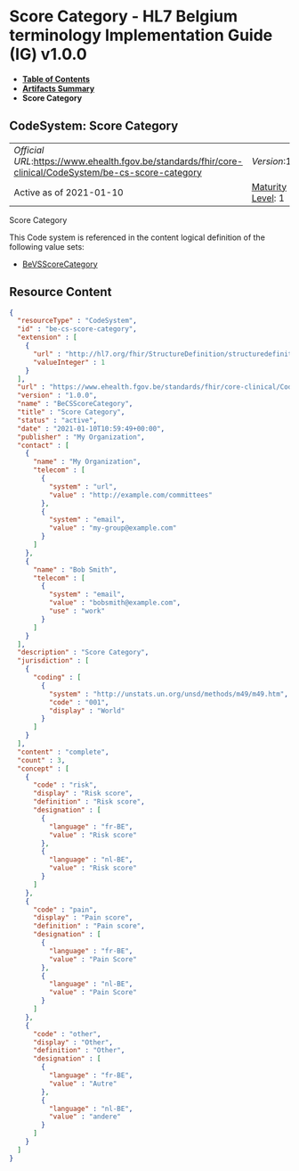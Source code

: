 # Score Category - HL7 Belgium terminology Implementation Guide (IG) v1.0.0

* [**Table of Contents**](toc.md)
* [**Artifacts Summary**](artifacts.md)
* **Score Category**

## CodeSystem: Score Category 

| | | |
| :--- | :--- | :--- |
| *Official URL*:https://www.ehealth.fgov.be/standards/fhir/core-clinical/CodeSystem/be-cs-score-category | *Version*:1.0.0 | |
| Active as of 2021-01-10 | [Maturity Level](http://hl7.org/fhir/versions.html#maturity): 1 | *Computable Name*:BeCSScoreCategory |

 
Score Category 

 This Code system is referenced in the content logical definition of the following value sets: 

* [BeVSScoreCategory](ValueSet-be-vs-scorecategory.md)



## Resource Content

```json
{
  "resourceType" : "CodeSystem",
  "id" : "be-cs-score-category",
  "extension" : [
    {
      "url" : "http://hl7.org/fhir/StructureDefinition/structuredefinition-fmm",
      "valueInteger" : 1
    }
  ],
  "url" : "https://www.ehealth.fgov.be/standards/fhir/core-clinical/CodeSystem/be-cs-score-category",
  "version" : "1.0.0",
  "name" : "BeCSScoreCategory",
  "title" : "Score Category",
  "status" : "active",
  "date" : "2021-01-10T10:59:49+00:00",
  "publisher" : "My Organization",
  "contact" : [
    {
      "name" : "My Organization",
      "telecom" : [
        {
          "system" : "url",
          "value" : "http://example.com/committees"
        },
        {
          "system" : "email",
          "value" : "my-group@example.com"
        }
      ]
    },
    {
      "name" : "Bob Smith",
      "telecom" : [
        {
          "system" : "email",
          "value" : "bobsmith@example.com",
          "use" : "work"
        }
      ]
    }
  ],
  "description" : "Score Category",
  "jurisdiction" : [
    {
      "coding" : [
        {
          "system" : "http://unstats.un.org/unsd/methods/m49/m49.htm",
          "code" : "001",
          "display" : "World"
        }
      ]
    }
  ],
  "content" : "complete",
  "count" : 3,
  "concept" : [
    {
      "code" : "risk",
      "display" : "Risk score",
      "definition" : "Risk score",
      "designation" : [
        {
          "language" : "fr-BE",
          "value" : "Risk score"
        },
        {
          "language" : "nl-BE",
          "value" : "Risk score"
        }
      ]
    },
    {
      "code" : "pain",
      "display" : "Pain score",
      "definition" : "Pain score",
      "designation" : [
        {
          "language" : "fr-BE",
          "value" : "Pain Score"
        },
        {
          "language" : "nl-BE",
          "value" : "Pain Score"
        }
      ]
    },
    {
      "code" : "other",
      "display" : "Other",
      "definition" : "Other",
      "designation" : [
        {
          "language" : "fr-BE",
          "value" : "Autre"
        },
        {
          "language" : "nl-BE",
          "value" : "andere"
        }
      ]
    }
  ]
}

```
